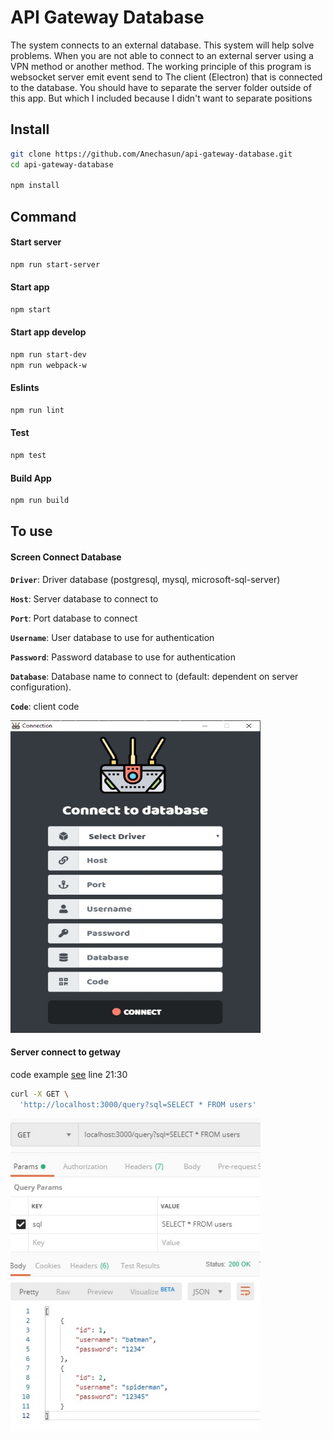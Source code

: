 # API Gateway Database

The system connects to an external database. This system will help solve problems. When you are not able to connect to an external server using a VPN method or another method. The working principle of this program is websocket  server emit event  send to The client (Electron) that is connected to the database. You should have to separate the server folder outside of this app. But which I included because I didn't want to separate positions

## Install

```bash
git clone https://github.com/Anechasun/api-gateway-database.git
cd api-gateway-database

npm install
```

## Command

#### Start server

```bash
npm run start-server
```

#### Start app

```bash
npm start
```
#### Start app develop
```bash
npm run start-dev
npm run webpack-w
```

#### Eslints

```bash
npm run lint
```

#### Test
```bash
npm test
```

#### Build App

```bash
npm run build
```

## To use

#### Screen Connect Database

**`Driver`**: Driver database (postgresql, mysql, microsoft-sql-server)

**`Host`**: Server database to connect to

**`Port`**: Port database to connect

**`Username`**: User database to use for authentication

**`Password`**:  Password database to use for authentication

**`Database`**: Database name to connect to (default: dependent on server configuration).

**`Code`**: client code

<img src="resources/screen-connect.png" width="400" height="500" />

#### Server connect to getway
code example [see](https://github.com/Anechasun/gateway-database/blob/master/server/index.js#L21) line 21:30

```bash
curl -X GET \
  'http://localhost:3000/query?sql=SELECT * FROM users'
```
<img src="resources/screen-data.jpg" width="400" height="500" />


